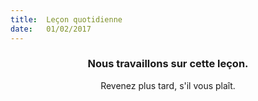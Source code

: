 ```yaml
---
title:  Leçon quotidienne
date:   01/02/2017
---
```


### <center>Nous travaillons sur cette leçon.</center>
<center>Revenez plus tard, s'il vous plaît.</center>